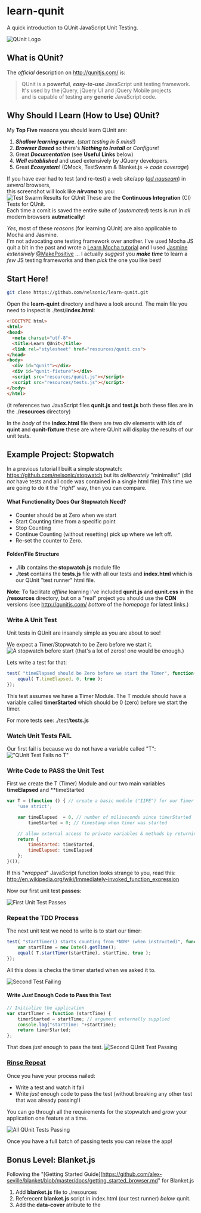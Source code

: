 learn-qunit
===========

A quick introduction to QUnit JavaScript Unit Testing.

![QUnit Logo](http://i.imgur.com/Y5YzoDu.png "QUnit Logo")

## What is QUnit?

The *official* description on http://qunitjs.com/ is:

> QUnit is a **powerful**, ***easy-to-use*** JavaScript unit testing framework.
> It's used by the jQuery, jQuery UI and jQuery Mobile projects <br />
> and is capable of testing any **generic** JavaScript code.

## Why Should I Learn (How to Use) QUnit?

My **Top Five** reasons you should learn QUnit are:

1. ***Shallow learning curve***. (*start testing in 5 mins*!)
2. ***Browser Based*** so there's ***Nothing to Install*** or *Configure*! 
3. Great ***Documentation*** (see **Useful Links** below)
4. ***Well established*** and used extensively by JQuery developers.
5. Great ***Ecosystem***! (QMock, TestSwarm & Blanket.js -> *code coverage*)

If you have ever had to test (and re-test) a web site/app 
(*[ad nauseam](http://en.wikipedia.org/wiki/Ad_nauseam)*)
in *several* browsers, <br />
this screenshot will look like ***nirvana*** to you:
![Test Swarm Results for QUnit](http://i.imgur.com/A63wZaA.png "Test Swarm Results")
These are the **Continuous Integration** (CI) Tests for QUnit. <br />
Each time a comit is saved the entire suite of (*automated*) tests is run in
*all* modern browsers **autmatically**!

*Yes*, most of these *reasons* (for learning QUnit) are also applicable 
to Mocha and Jasmine. <br />
I'm not advocating one testing framework over another.
I've used Mocha JS quit a bit in the past and wrote a 
[Learn Mocha tutorial](https://github.com/nelsonic/learn-mocha) 
and I used [Jasmine](http://pivotal.github.io/jasmine) *extensively* 
[@MakePositive](https://twitter.com/nelsonic/status/321304049263722496/photo/1)
... I actually *suggest* you ***make time*** to learn a *few* 
JS testing frameworks and then *pick* the one you like best!

## Start Here!

```sh
git clone https://github.com/nelsonic/learn-qunit.git
```

Open the **learn-quint** directory and have a look around.
The main file you need to inspect is ./test/**index.html**:

```html
<!DOCTYPE html>
<html>
<head>
  <meta charset="utf-8">
  <title>Learn QUnit</title>
  <link rel="stylesheet" href="resources/qunit.css">
</head>
<body>
  <div id="qunit"></div>
  <div id="qunit-fixture"></div>
  <script src="resources/qunit.js"></script>
  <script src="resources/tests.js"></script>
</body>
</html>
```

(it references two JavaScript files **qunit.js** and **test.js** 
both these files are in the ./**resources** directory)

In the *body* of the **index.html** file there are two div elements 
with ids of **quint** and **qunit-fixture** these are where QUnit will
display the results of our unit tests.

## Example Project: Stopwatch

In a previous tutorial I built a simple stopwatch:
https://github.com/nelsonic/stopwatch but its *deliberately* "minimalist" 
(did *not* have tests and all code was contained in a single html file)
*This* time we are going to do it the "*right*" way, then you can compare.

#### What Functionality Does Our Stopwatch Need?

- Counter should be at Zero when we start
- Start Counting time from a specific point
- Stop Counting
- Continue Counting (without resetting) pick up where we left off.
- Re-set the counter to Zero.

#### Folder/File Structure

- ./**lib** contains the **stopwatch.js** module file
- ./**test** contains the **tests.js** file with all our tests and 
**index.html** which is our QUnit "test runner" html file.

**Note**: To facilitate *offline* learning I've included **qunit.js** 
and **qunit.css** in the **/resources** directory, 
but on a "real" project you should use the **CDN** versions
(see http://qunitjs.com/ *bottom* of the *homepage* for latest links.)

### Write A Unit Test

Unit tests in QUnit are insanely simple as you are about to see!

We expect a Timer/Stopwatch to be Zero before we start it.
![A stopwatch before start](https://raw.github.com/nelsonic/stopwatch/master/screenshots/Stopwatch-go.png "Stopwatch Zero")
(that's a lot of zeros! one would be enough.)

Lets write a test for that:
```javascript
test( "timeElapsed should be Zero before we start the Timer", function() {
	equal( T.timeElapsed, 0, true );
});
```
This test assumes we have a **T**imer Module.
The T module should have a variable called **timerStarted**
which should be 0 (zero) before we start the timer.

For more tests see: ./test/**tests.js** 

### Watch Unit Tests FAIL

Our first fail is because we do not have a variable called "T":
!["QUnit Test Fails no T"](http://i.imgur.com/U0STEpL.png "Qunit fails no T variable")


### Write Code to PASS the Unit Test

First we create the T (Timer) Module and our two main variables 
**timeElapsed** and **timeStarted

```javascript
var T = (function () { // create a basic module ("IIFE") for our Timer
    'use strict';

    var timeElapsed  = 0, // number of miliseconds since timerStarted
        timeStarted = 0; // timestamp when timer was started

    // allow external access to private variables & methods by returning them:
    return {
        timeStarted: timeStarted,
        timeElapsed: timeElapsed
    };
}());
```
If this "*wrapped*" JavaScript function looks strange to you, 
read this: <br />
http://en.wikipedia.org/wiki/Immediately-invoked_function_expression

Now our first unit test **passes**:

![First Unit Test Passes](http://i.imgur.com/VxVbS0o.png "Test Passes")

### Repeat the TDD Process

The next unit test we need to write is to start our timer:

```javascript
test( "startTimer() starts counting from *NOW* (when instructed)", function() {
    var startTime = new Date().getTime();
    equal( T.startTimer(startTime), startTime, true );
});
```
All this does is checks the timer started when we asked it to.

![Second Test Failing](http://i.imgur.com/OFqGeff.png "Second Test Failing")

#### Write *Just* Enough Code to Pass this Test

```javascript
// Initialize the application
var startTimer = function (startTime) {
    timerStarted = startTime; // argument externally supplied
    console.log("startTime: "+startTime);
    return timerStarted;
};
```

That does *just* enough to pass the test.
![Second QUnit Test Passing](http://i.imgur.com/WHJtGpU.png "Second Test Pass")

### [Rinse Repeat](http://www.urbandictionary.com/define.php?term=rinse%20repeat)

Once you have your process nailed:

- Write a test and watch it fail
- Write *just* enough code to pass the test 
(without breaking any other test that was already passing!)

You can go through all the requirements for the stopwatch and *grow* your
application one feature at a time.

![All QUnit Tests Passing](http://i.imgur.com/dG4zLXH.png "All Tests Passing")

Once you have a full batch of passing tests you can relase the app!

## Bonus Level: Blanket.js

Following the 
"[Getting Started Guide](https://github.com/alex-seville/blanket/blob/master/docs/getting_started_browser.md" 
for Blanket.js

1. Add **blanket.js** file to ./resources
2. Referecent **blanket.js** script in index.html (our test runner) *below* qunit.
3. Add the **data-cover** atribute to the <script> we are testing `<script src="lib/stopwatch.js" data-cover></script>`
4. Re-run the test runner (refresh the index.html page)
5. Enable coverage checkbox and refresh again.

You should now see the test coverage for the project!

![Blanket Test Coverage 100%](http://i.imgur.com/sEw2o1W.png "100% Test Coverage")

**Note**: for some reason this was giving an **error** in **Google Chrome**...
This appears to be a *known issue*: 
http://stackoverflow.com/questions/14481029/how-to-stop-global-failures-in-qunit  
I tried adding JQuery to index.html but still get the same error in Chrome.
Further investigation in the Chrome Developer Console reveals the following error detail:

- Cross origin requests are only supported for HTTP.
- Uncaught NetworkError: A network error occurred.  [**blanket.js:5317**]

This error is due to accessing index.html on *localhost*. When I put the files
on **S3** http://nelsonic.s3.amazonaws.com/learn-qunit/index.html?coverage=true
it works flawlessly in all browsers. 
[**try it**!](http://nelsonic.s3.amazonaws.com/learn-qunit/index.html?coverage=true)



## Useful Links


- QUnit **intro tutorial**: http://qunitjs.com/intro/
- QUnit on **GitHub**: https://github.com/jquery/qunit
- QUnit **API Docs**: http://api.qunitjs.com/category/all/
- QUnit **Cookbook** (plenty of *examples*!): http://qunitjs.com/cookbook/
- Blanket.js **Test Coverage**: http://blanketjs.org/
- JQuery's TestSwarm: http://swarm.jquery.org/
- QUnit "**Before Each**" (workaround): http://stackoverflow.com/questions/1683416/how-do-i-run-a-function-before-each-test-when-using-qunit
- QUnit with Sinon (Backbone): http://addyosmani.com/blog/unit-testing-backbone-js-apps-with-qunit-and-sinonjs/

> **PhantomJS** with QUnit: http://www.ianlewis.org/en/phantom-qunit-test-runner

## Unrelated but worth reading
@todo: add these to main JS tutorial!

- Anton Kovalyov explains why he forked JSLint (to create JSHint): 
http://anton.kovalyov.net/p/why-jshint/
- Stack discussion of JSHint vs JSLint: 
http://stackoverflow.com/questions/6803305/should-i-use-jslint-or-jshint-javascript-validation
- Presentation on JavaScript Automation: http://kjbekkelund.github.io/presentations/js-build/#1
- Carl's QUnit + Sinon post:
http://www.unboxedconsulting.com/blog/making-javascript-testing-in-the-browser-not-suck-with-sinon-js-part-1

> @todo: add to Maintainable JS: http://net.tutsplus.com/tutorials/javascript-ajax/principles-of-maintainable-javascript/ <br />
> @todo categorize: - JS Build tools: http://blog.millermedeiros.com/node-js-ant-grunt-and-other-build-tools/ <br />
> JSHint: http://www.elijahmanor.com/2012/09/control-complexity-of-your-javascript.html <br />
